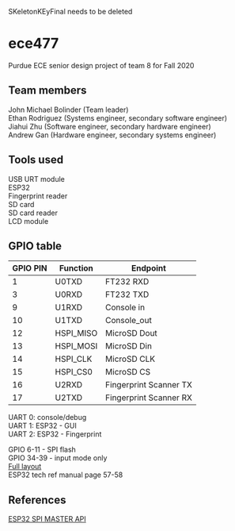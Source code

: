 
SKeletonKEyFinal needs to be deleted
# ece477
Purdue ECE senior design project of team 8 for Fall 2020  
  
## Team members
John Michael Bolinder (Team leader)  
Ethan Rodriguez (Systems engineer, secondary software engineer)  
Jiahui Zhu (Software engineer, secondary hardware engineer)  
Andrew Gan (Hardware engineer, secondary systems engineer)  
  
## Tools used
USB URT module  
ESP32  
Fingerprint reader  
SD card  
SD card reader  
LCD module  
  
## GPIO table
| GPIO PIN      | Function  | Endpoint     |
|---------------|-----------|--------------|
| 1             | U0TXD     | FT232 RXD    |
| 3             | U0RXD     | FT232 TXD    |
| 9             | U1RXD     | Console in   |
| 10            | U1TXD     | Console_out  |
| 12            | HSPI_MISO | MicroSD Dout |
| 13            | HSPI_MOSI | MicroSD Din  |
| 14            | HSPI_CLK  | MicroSD CLK  |
| 15            | HSPI_CS0  | MicroSD CS   |
| 16            | U2RXD     | Fingerprint Scanner TX |
| 17            | U2TXD     | Fingerprint Scanner RX |
  
UART 0: console/debug  
UART 1: ESP32 - GUI  
UART 2: ESP32 - Fingerprint  
  
GPIO 6-11 - SPI flash  
GPIO 34-39 - input mode only    
[Full layout](https://microcontrollerslab.com/wp-content/uploads/2019/02/ESP32-pinout-mapping.png)  
ESP32 tech ref manual page 57-58  
  
## References
[ESP32 SPI MASTER API](https://docs.espressif.com/projects/esp-idf/en/latest/esp32/api-reference/peripherals/spi_master.html)  
